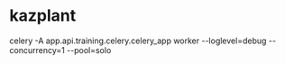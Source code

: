 # kazplant

celery -A app.api.training.celery.celery_app worker --loglevel=debug --concurrency=1 --pool=solo